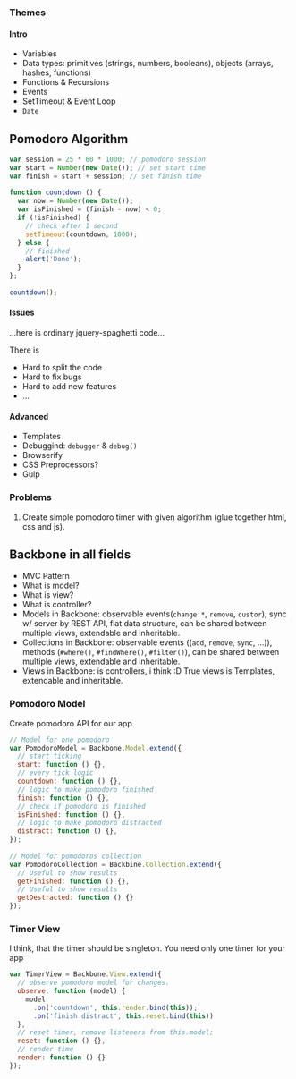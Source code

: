 
### Themes

#### Intro

- Variables
- Data types: primitives (strings, numbers, booleans), objects (arrays, hashes, functions)
- Functions & Recursions
- Events
- SetTimeout & Event Loop
- `Date`


## Pomodoro Algorithm

```js
var session = 25 * 60 * 1000; // pomodoro session
var start = Number(new Date()); // set start time
var finish = start + session; // set finish time
 
function countdown () {
  var now = Number(new Date());
  var isFinished = (finish - now) < 0;
  if (!isFinished) {
    // check after 1 second
    setTimeout(countdown, 1000);
  } else {
    // finished
    alert('Done');
  }
};
 
countdown();
```


#### Issues

...here is ordinary jquery-spaghetti code...

There is

- Hard to split the code
- Hard to fix bugs
- Hard to add new features
- ...

#### Advanced

- Templates
- Debuggind: `debugger` & `debug()`
- Browserify
- CSS Preprocessors?
- Gulp


### Problems

1. Create simple pomodoro timer with given algorithm (glue together html, css and js).

## Backbone in all fields

- MVC Pattern
- What is model?
- What is view?
- What is controller?
- Models in Backbone: observable events(`change:*`, `remove`, `custor`), sync w/ server by REST API, flat data structure, can be shared between multiple views, extendable and inheritable.
- Collections in Backbone: observable events ((`add`, `remove`, `sync`, ...)), methods (`#where()`, `#findWhere()`, `#filter()`), can be shared between multiple views, extendable and inheritable.
- Views in Backbone: is controllers, i think :D True views is Templates, extendable and inheritable.



### Pomodoro Model 

Create pomodoro API for our app.

```js
// Model for one pomodoro
var PomodoroModel = Backbone.Model.extend({
  // start ticking
  start: function () {},
  // every tick logic
  countdown: function () {},
  // logic to make pomodoro finished 
  finish: function () {},
  // check if pomodoro is finished
  isFinished: function () {},
  // logic to make pomodoro distracted 
  distract: function () {},
});
 
// Model for pomodoros collection
var PomodoroCollection = Backbine.Collection.extend({
  // Useful to show results
  getFinished: function () {},
  // Useful to show results
  getDestracted: function () {}
});
```

### Timer View

I think, that the timer should be singleton. You need only one timer for your app

```js
var TimerView = Backbone.View.extend({
  // observe pomodoro model for changes.
  observe: function (model) {
    model
      .on('countdown', this.render.bind(this));
      .on('finish distract', this.reset.bind(this))
  },
  // reset timer, remove listeners from this.model;
  reset: function () {},
  // render time
  render: function () {}
});
```



